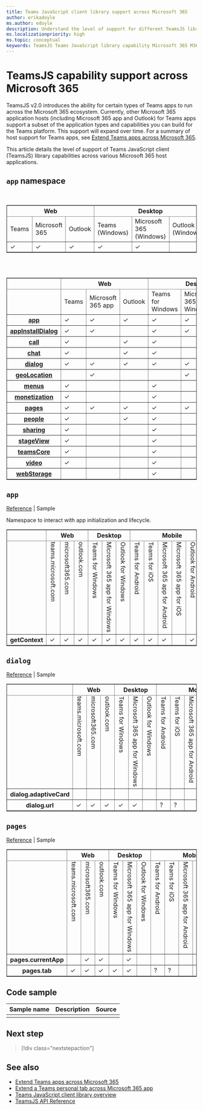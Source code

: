 ```yaml
---
title: Teams JavaScript client library support across Microsoft 365
author: erikadoyle
ms.author: edoyle
description: Understand the level of support for different TeamsJS library capabilities running in different hosts for Teams apps, including Microsoft Teams, Outlook, and Microsoft 365 app 
ms.localizationpriority: high
ms.topic: conceptual
keywords: TeamsJS Teams JavaScript library capability Microsoft 365 M365
---
```

# TeamsJS capability support across Microsoft 365

TeamsJS v2.0 introduces the ability for certain types of Teams apps to run across the Microsoft 365 ecosystem. Currently, other Microsoft 365 application hosts (including Microsoft 365 app and Outlook) for Teams apps support a subset of the application types and capabilities you can build for the Teams platform. This support will expand over time. For a summary of host support for Teams apps, see [Extend Teams apps across Microsoft 365](../../m365-apps/overview.md).

This article details the level of support of Teams JavaScript client (TeamsJS) library capabilities across various Microsoft 365 host applications.

## `app` namespace

<br />
<table border>
    <thead>
        <tr>
            <th colspan=3>Web</th>
            <th colspan=3>Desktop</th>
            <th colspan=6>Mobile</th>
        </tr>
        <tr>
            <td>Teams</td>
            <td>Microsoft 365</td>
            <td>Outlook</td>
            <td>Teams (Windows)</td>
            <td>Microsoft 365 (Windows)</td>
            <td>Outlook (Windows)</td>
            <td>Teams (Android)</td>
            <td>Teams (iOS)</td>
            <td>Microsoft 365 (Android)</td>
            <td>Microsoft 365 (iOS)</td>
            <td>Outlook (Android)</td>
            <td>Outlook (iOS)</td>
        </tr>
    </thead>
    <tbody>
        <tr>
            <td>&#x2713;</td>
            <td>&#x2713;</td>
            <td>&#x2713;</td>
            <td>&#x2713;</td>
            <td>&#x2713;</td>
            <td></td>
            <td>&#x2713;</td>
            <td>&#x2713;</td>
            <td></td>
            <td></td>
            <td></td>
            <td></td>
        </tr>
    </tbody>
</table>

<br /><br />
<table border>
    <thead>
        <tr>
            <th></th>
            <th colspan=3>Web</th>
            <th colspan=3>Desktop</th>
            <th colspan=6>Mobile</th>
        </tr>
        <tr>
            <td></td>
            <td>Teams</td>
            <td>Microsoft 365 app</td>
            <td>Outlook</td>
            <td>Teams for Windows</td>
            <td>Microsoft 365 for Windows</td>
            <td>Outlook for Windows</td>
            <td>Teams for Android</td>
            <td>Teams for iOS</td>
            <td>Microsoft 365 for Android</td>
            <td>Microsoft 365 for iOS</td>
            <td>Outlook for Android</td>
            <td>Outlook for iOS</td>
        </tr>
    </thead>
    <tbody>
        <tr>
            <th><a href="#app">app</a></th>
            <td>&#x2713;</td>
            <td>&#x2713;</td>
            <td>&#x2713;</td>
            <td>&#x2713;</td>
            <td>&#x2713;</td>
            <td></td>
            <td>&#x2713;</td>
            <td>&#x2713;</td>
            <td></td>
            <td></td>
            <td></td>
            <td></td>
        </tr>
        <tr>
            <th><a href="#appInstallDialog">appInstallDialog</a></th>
            <td>&#x2713;</td>
            <td>&#x2713;</td>
            <td></td>
            <td>&#x2713;</td>
            <td>&#x2713;</td>
            <td></td>
            <td>&#x2713;</td>
            <td>&#x2713;</td>
            <td></td>
            <td></td>
            <td></td>
            <td></td>
        </tr>
        <tr>
            <th><a href="#call">call</a></th>
            <td>&#x2713;</td>
            <td></td>
            <td>&#x2713;</td>
            <td>&#x2713;</td>
            <td></td>
            <td></td>
            <td>&#x2713;</td>
            <td>&#x2713;</td>
            <td></td>
            <td></td>
            <td></td>
            <td></td>
        </tr>
        <tr>
            <th><a href="#chat">chat</a></th>
            <td>&#x2713;</td>
            <td></td>
            <td>&#x2713;</td>
            <td>&#x2713;</td>
            <td></td>
            <td></td>
            <td>&#x2713;</td>
            <td>&#x2713;</td>
            <td></td>
            <td></td>
            <td></td>
            <td></td>
        </tr>
        <tr>
            <th><a href="#dialog">dialog</a></th>
            <td>&#x2713;</td>
            <td>&#x2713;</td>
            <td>&#x2713;</td>
            <td>&#x2713;</td>
            <td>&#x2713;</td>
            <td></td>
            <td>&#x2713;</td>
            <td>&#x2713;</td>
            <td></td>
            <td></td>
            <td></td>
            <td></td>
        </tr>
        <tr>
            <th><a href="#geoLocation">geoLocation</a></th>
            <td></td>
            <td>&#x2713;</td>
            <td></td>
            <td></td>
            <td>&#x2713;</td>
            <td></td>
            <td></td>
            <td></td>
            <td></td>
            <td></td>
            <td></td>
            <td></td>
        </tr>
        <tr>
            <th><a href="#menus">menus</a></th>
            <td>&#x2713;</td>
            <td></td>
            <td></td>
            <td>&#x2713;</td>
            <td></td>
            <td></td>
            <td>&#x2713;</td>
            <td>&#x2713;</td>
            <td></td>
            <td></td>
            <td></td>
            <td></td>
        </tr>
        <tr>
            <th><a href="#monetization">monetization</a></th>
            <td>&#x2713;</td>
            <td></td>
            <td></td>
            <td>&#x2713;</td>
            <td></td>
            <td></td>
            <td>&#x2713;</td>
            <td>&#x2713;</td>
            <td></td>
            <td></td>
            <td></td>
            <td></td>
        </tr>
        <tr>
            <th><a href="#pages">pages</a></th>
            <td>&#x2713;</td>
            <td>&#x2713;</td>
            <td>&#x2713;</td>
            <td>&#x2713;</td>
            <td>&#x2713;</td>
            <td>&#x2713;</td>
            <td>&#x2713;</td>
            <td>&#x2713;</td>
            <td></td>
            <td></td>
            <td></td>
            <td></td>
        </tr>
        <tr>
            <th><a href="#people">people</a></th>
            <td>&#x2713;</td>
            <td></td>
            <td>&#x2713;</td>
            <td>&#x2713;</td>
            <td></td>
            <td></td>
            <td>?</td>
            <td>?</td>
            <td></td>
            <td></td>
            <td></td>
            <td></td>
        </tr>
        <tr>
            <th><a href="#sharing">sharing</a></th>
            <td>&#x2713;</td>
            <td></td>
            <td></td>
            <td>&#x2713;</td>
            <td></td>
            <td></td>
            <td>?</td>
            <td>?</td>
            <td></td>
            <td></td>
            <td></td>
            <td></td>
        </tr>
        <tr>
            <th><a href="#stageView">stageView</a></th>
            <td>&#x2713;</td>
            <td></td>
            <td></td>
            <td>&#x2713;</td>
            <td></td>
            <td></td>
            <td>?</td>
            <td>?</td>
            <td></td>
            <td></td>
            <td></td>
            <td></td>
        </tr>
        <tr>
            <th><a href="#teamsCore">teamsCore</a></th>
            <td>&#x2713;</td>
            <td></td>
            <td></td>
            <td>&#x2713;</td>
            <td></td>
            <td></td>
            <td>?</td>
            <td>?</td>
            <td></td>
            <td></td>
            <td></td>
            <td></td>
        </tr>
        <tr>
            <th><a href="#video">video</a></th>
            <td>&#x2713;</td>
            <td></td>
            <td></td>
            <td>&#x2713;</td>
            <td></td>
            <td></td>
            <td>?</td>
            <td>?</td>
            <td></td>
            <td></td>
            <td></td>
            <td></td>
        </tr>
        <tr>
            <th><a href="#webStorage">webStorage</a></th>
            <td></td>
            <td></td>
            <td></td>
            <td>&#x2713;</td>
            <td></td>
            <td></td>
            <td>&#x2713;</td>
            <td>&#x2713;</td>
            <td></td>
            <td></td>
            <td></td>
            <td></td>
        </tr>
    </tbody>
</table>

## `app`

[Reference](https://learn.microsoft.com/javascript/api/@microsoft/teams-js/app) | Sample

Namespace to interact with app initialization and lifecycle.

<table border>
    <thead>
        <tr>
            <th></th>
            <th colspan=3>Web</th>
            <th colspan=3>Desktop</th>
            <th colspan=6>Mobile</th>
        </tr>
        <tr>
            <td></td>
            <td style="writing-mode:vertical-lr">teams.microsoft.com</td>
            <td style="writing-mode:vertical-lr">microsoft365.com</td>
            <td style="writing-mode:vertical-lr">outlook.com</td>
            <td style="writing-mode:vertical-lr">Teams for Windows</td>
            <td style="writing-mode:vertical-lr">Microsoft 365 app for Windows</td>
            <td style="writing-mode:vertical-lr">Outlook for Windows</td>
            <td style="writing-mode:vertical-lr">Teams for Android</td>
            <td style="writing-mode:vertical-lr">Teams for iOS</td>
            <td style="writing-mode:vertical-lr">Microsoft 365 app for Android</td>
            <td style="writing-mode:vertical-lr">Microsoft 365 app for iOS</td>
            <td style="writing-mode:vertical-lr">Outlook for Android</td>
            <td style="writing-mode:vertical-lr">Outlook for iOS</td>
        </tr>
    </thead>
    <tbody>
        <tr>
            <th>getContext</th>
            <td>&#x2713;</td>
            <td>&#x2713;</td>
            <td>&#x2713;</td>
            <td>&#x2713;</td>
            <td>&#x2713;</td>
            <td>&#x2713;</td>
            <td>&#x2713;</td>
            <td>&#x2713;</td>
            <td>&#x2713;</td>
            <td></td>
            <td>&#x2713;</td>
            <td></td>
        </tr>
    </tbody>
</table>

## `dialog`

[Reference](https://learn.microsoft.com/javascript/api/@microsoft/teams-js/dialog) | Sample



<table border>
    <thead>
        <tr>
            <th></th>
            <th colspan=3>Web</th>
            <th colspan=3>Desktop</th>
            <th colspan=6>Mobile</th>
        </tr>
        <tr>
            <td></td>
            <td style="writing-mode:vertical-lr">teams.microsoft.com</td>
            <td style="writing-mode:vertical-lr">microsoft365.com</td>
            <td style="writing-mode:vertical-lr">outlook.com</td>
            <td style="writing-mode:vertical-lr">Teams for Windows</td>
            <td style="writing-mode:vertical-lr">Microsoft 365 app for Windows</td>
            <td style="writing-mode:vertical-lr">Outlook for Windows</td>
            <td style="writing-mode:vertical-lr">Teams for Android</td>
            <td style="writing-mode:vertical-lr">Teams for iOS</td>
            <td style="writing-mode:vertical-lr">Microsoft 365 app for Android</td>
            <td style="writing-mode:vertical-lr">Microsoft 365 app for iOS</td>
            <td style="writing-mode:vertical-lr">Outlook for Android</td>
            <td style="writing-mode:vertical-lr">Outlook for iOS</td>
        </tr>
    </thead>
    <tbody>
        <tr>
            <th>dialog.adaptiveCard</th>
            <td></td>
            <td></td>
            <td></td>
            <td></td>
            <td></td>
            <td></td>
            <td></td>
            <td></td>
            <td></td>
            <td></td>
            <td></td>
            <td></td>
        </tr>
        <tr>
            <th>dialog.url</th>
            <td>&#x2713;</td>
            <td>&#x2713;</td>
            <td>&#x2713;</td>
            <td>&#x2713;</td>
            <td>&#x2713;</td>
            <td></td>
            <td>?</td>
            <td>?</td>
            <td></td>
            <td></td>
            <td></td>
            <td></td>
        </tr>
    </tbody>
</table>

## `pages`

[Reference](https://learn.microsoft.com/javascript/api/@microsoft/teams-js/pages) | Sample



<table border>
    <thead>
        <tr>
            <th></th>
            <th colspan=3>Web</th>
            <th colspan=3>Desktop</th>
            <th colspan=6>Mobile</th>
        </tr>
        <tr>
            <td></td>
            <td style="writing-mode:vertical-lr">teams.microsoft.com</td>
            <td style="writing-mode:vertical-lr">microsoft365.com</td>
            <td style="writing-mode:vertical-lr">outlook.com</td>
            <td style="writing-mode:vertical-lr">Teams for Windows</td>
            <td style="writing-mode:vertical-lr">Microsoft 365 app for Windows</td>
            <td style="writing-mode:vertical-lr">Outlook for Windows</td>
            <td style="writing-mode:vertical-lr">Teams for Android</td>
            <td style="writing-mode:vertical-lr">Teams for iOS</td>
            <td style="writing-mode:vertical-lr">Microsoft 365 app for Android</td>
            <td style="writing-mode:vertical-lr">Microsoft 365 app for iOS</td>
            <td style="writing-mode:vertical-lr">Outlook for Android</td>
            <td style="writing-mode:vertical-lr">Outlook for iOS</td>
        </tr>
    </thead>
    <tbody>
        <tr>
            <th>pages.currentApp</th>
            <td></td>
            <td>&#x2713;</td>
            <td>&#x2713;</td>
            <td></td>
            <td>&#x2713;</td>
            <td></td>
            <td></td>
            <td></td>
            <td></td>
            <td></td>
            <td></td>
            <td></td>
        </tr>
        <tr>
            <th>pages.tab</th>
            <td>&#x2713;</td>
            <td>&#x2713;</td>
            <td>&#x2713;</td>
            <td>&#x2713;</td>
            <td>&#x2713;</td>
            <td></td>
            <td>?</td>
            <td>?</td>
            <td></td>
            <td></td>
            <td></td>
            <td></td>
        </tr>
    </tbody>
</table>

## Code sample

| Sample name           | Description | Source|
:---------------------|:--------------|:---------|
|| |

## Next step

> [!div class="nextstepaction"]
> []()

## See also

* [Extend Teams apps across Microsoft 365](../../m365-apps/overview.md)
* [Extend a Teams personal tab across Microsoft 365 app](../../m365-apps/extend-m365-teams-personal-tab.md)
* [Teams JavaScript client library overview](./using-teams-client-library.md)
* [TeamsJS API Reference](/javascript/api/@microsoft/teams-js)
